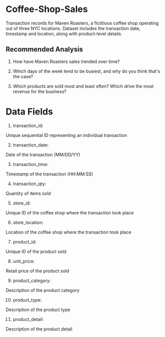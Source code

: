 # Coffee-Shop-Sales

Transaction records for Maven Roasters, a fictitious coffee shop operating out of three NYC locations. Dataset includes the transaction date, timestamp and location, along with product-level details.

## Recommended Analysis

1) How have Maven Roasters sales trended over time?

2) Which days of the week tend to be busiest, and why do you think that's the case?

3) Which products are sold most and least often? Which drive the most revenue for the business? 


# Data Fields


1. transaction_id:

Unique sequential ID representing an individual transaction

2. transaction_date:

Date of the transaction (MM/DD/YY)

3. transaction_time:

Timestamp of the transaction (HH:MM:SS)

4. transaction_qty:

Quantity of items sold

5. store_id:

Unique ID of the coffee shop where the transaction took place

6. store_location:


Location of the coffee shop where the transaction took place

7. product_id:

Unique ID of the product sold

8. unit_price:

Retail price of the product sold

9. product_category:

Description of the product category


10. product_type:

Description of the product type

11. product_detail:

Description of the product detail

